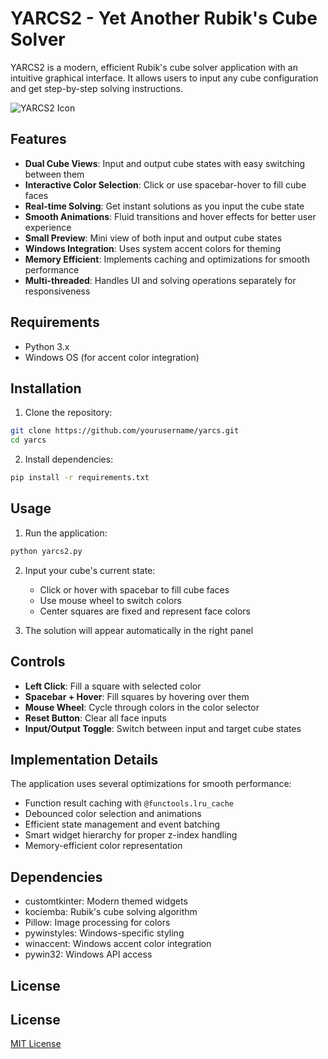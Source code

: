 # YARCS2 - Yet Another Rubik's Cube Solver

YARCS2 is a modern, efficient Rubik's cube solver application with an intuitive graphical interface. It allows users to input any cube configuration and get step-by-step solving instructions.

![YARCS2 Icon](icon.ico)

## Features

- **Dual Cube Views**: Input and output cube states with easy switching between them
- **Interactive Color Selection**: Click or use spacebar-hover to fill cube faces
- **Real-time Solving**: Get instant solutions as you input the cube state
- **Smooth Animations**: Fluid transitions and hover effects for better user experience
- **Small Preview**: Mini view of both input and output cube states
- **Windows Integration**: Uses system accent colors for theming
- **Memory Efficient**: Implements caching and optimizations for smooth performance
- **Multi-threaded**: Handles UI and solving operations separately for responsiveness

## Requirements

- Python 3.x
- Windows OS (for accent color integration)

## Installation

1. Clone the repository:
```bash
git clone https://github.com/yourusername/yarcs.git
cd yarcs
```

2. Install dependencies:
```bash
pip install -r requirements.txt
```

## Usage

1. Run the application:
```bash
python yarcs2.py
```

2. Input your cube's current state:
   - Click or hover with spacebar to fill cube faces
   - Use mouse wheel to switch colors
   - Center squares are fixed and represent face colors

3. The solution will appear automatically in the right panel

## Controls

- **Left Click**: Fill a square with selected color
- **Spacebar + Hover**: Fill squares by hovering over them
- **Mouse Wheel**: Cycle through colors in the color selector
- **Reset Button**: Clear all face inputs
- **Input/Output Toggle**: Switch between input and target cube states

## Implementation Details

The application uses several optimizations for smooth performance:

- Function result caching with `@functools.lru_cache`
- Debounced color selection and animations
- Efficient state management and event batching
- Smart widget hierarchy for proper z-index handling
- Memory-efficient color representation

## Dependencies

- customtkinter: Modern themed widgets
- kociemba: Rubik's cube solving algorithm
- Pillow: Image processing for colors
- pywinstyles: Windows-specific styling
- winaccent: Windows accent color integration
- pywin32: Windows API access

## License

## License

[MIT License](LICENSE)
